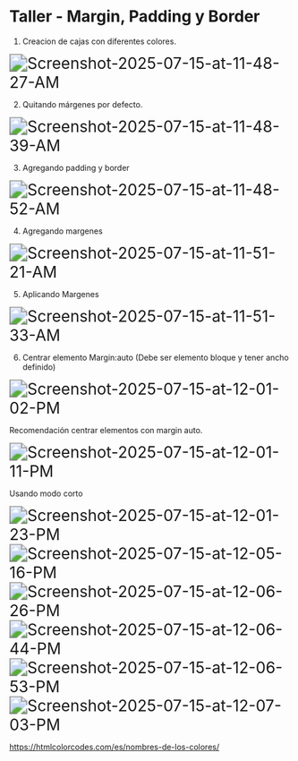 # Taller - Margin, Padding y Border

1. Creacion de cajas con diferentes colores.

<img src="https://i.ibb.co/8gF3hVPL/Screenshot-2025-07-15-at-11-48-27-AM.png" alt="Screenshot-2025-07-15-at-11-48-27-AM" border="0" style="zoom:200%;" >

2. Quitando márgenes por defecto.

<img src="https://i.ibb.co/s9cRFMx7/Screenshot-2025-07-15-at-11-48-39-AM.png" alt="Screenshot-2025-07-15-at-11-48-39-AM" border="0" style="zoom:200%;" >

3. Agregando padding y border

<img src="https://i.ibb.co/ccGbKMck/Screenshot-2025-07-15-at-11-48-52-AM.png" alt="Screenshot-2025-07-15-at-11-48-52-AM" border="0" style="zoom:200%;" >

4. Agregando margenes

<img src="https://i.ibb.co/NdNS6Ls1/Screenshot-2025-07-15-at-11-51-21-AM.png" alt="Screenshot-2025-07-15-at-11-51-21-AM" border="0" style="zoom:200%;" >

5. Aplicando Margenes

<img src="https://i.ibb.co/Fkq9NGcT/Screenshot-2025-07-15-at-11-51-33-AM.png" alt="Screenshot-2025-07-15-at-11-51-33-AM" border="0" style="zoom:200%;" >

6. Centrar elemento Margin:auto (Debe ser elemento bloque y tener ancho definido)

<img src="https://i.ibb.co/5xnFsjJw/Screenshot-2025-07-15-at-12-01-02-PM.png" alt="Screenshot-2025-07-15-at-12-01-02-PM" border="0" style="zoom:200%;" >

Recomendación centrar elementos con margin auto. 

<img src="https://i.ibb.co/jP3jnj5P/Screenshot-2025-07-15-at-12-01-11-PM.png" alt="Screenshot-2025-07-15-at-12-01-11-PM" border="0" style="zoom:200%;" >

Usando modo corto

<img src="https://i.ibb.co/KjBTP54X/Screenshot-2025-07-15-at-12-01-23-PM.png" alt="Screenshot-2025-07-15-at-12-01-23-PM" border="0" style="zoom:200%;" >

<img src="https://i.ibb.co/m5NJY9V7/Screenshot-2025-07-15-at-12-05-16-PM.png" alt="Screenshot-2025-07-15-at-12-05-16-PM" border="0" style="zoom:200%;" >

<img src="https://i.ibb.co/cKC9wj4G/Screenshot-2025-07-15-at-12-06-26-PM.png" alt="Screenshot-2025-07-15-at-12-06-26-PM" border="0" style="zoom:200%;" >

<img src="https://i.ibb.co/XZ52xqCV/Screenshot-2025-07-15-at-12-06-44-PM.png" alt="Screenshot-2025-07-15-at-12-06-44-PM" border="0" style="zoom:200%;" >

<img src="https://i.ibb.co/ccWfsgHT/Screenshot-2025-07-15-at-12-06-53-PM.png" alt="Screenshot-2025-07-15-at-12-06-53-PM" border="0" style="zoom:200%;" >

<img src="https://i.ibb.co/jCMnw17/Screenshot-2025-07-15-at-12-07-03-PM.png" alt="Screenshot-2025-07-15-at-12-07-03-PM" border="0" style="zoom:200%;" >

https://htmlcolorcodes.com/es/nombres-de-los-colores/